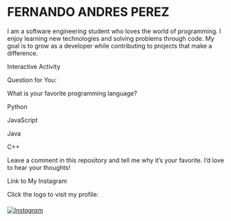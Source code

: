 # FERNANDO ANDRES PEREZ 

I am a software engineering student who loves the world of programming. I enjoy learning new technologies and solving problems through code. My goal is to grow as a developer while contributing to projects that make a difference.

Interactive Activity

Question for You:

What is your favorite programming language?

Python

JavaScript

Java

C++

Leave a comment in this repository and tell me why it’s your favorite. I’d love to hear your thoughts!

Link to My Instagram

Click the logo to visit my profile:
###### [![Instagram](https://upload.wikimedia.org/wikipedia/commons/a/a5/Instagram_icon.png)](https://www.instagram.com/fer_perez0117/)

